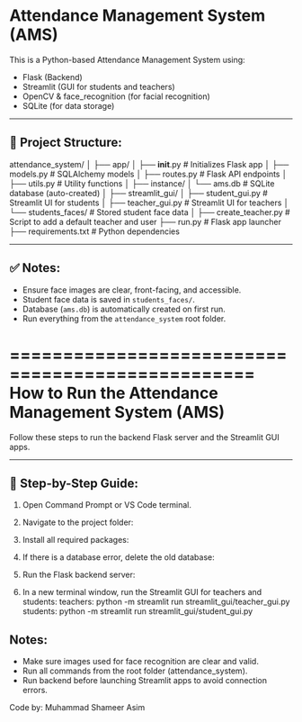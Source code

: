 Attendance Management System (AMS)
==================================

This is a Python-based Attendance Management System using:
- Flask (Backend)
- Streamlit (GUI for students and teachers)
- OpenCV & face_recognition (for facial recognition)
- SQLite (for data storage)

----------------------------------
📁 Project Structure:
----------------------------------
attendance_system/
│
├── app/
│   ├── __init__.py         # Initializes Flask app
│   ├── models.py           # SQLAlchemy models
│   ├── routes.py           # Flask API endpoints
│   ├── utils.py            # Utility functions
│
├── instance/
│   └── ams.db              # SQLite database (auto-created)
│
├── streamlit_gui/
│   ├── student_gui.py      # Streamlit UI for students
│   ├── teacher_gui.py      # Streamlit UI for teachers
│   └── students_faces/     # Stored student face data
│
├── create_teacher.py       # Script to add a default teacher and user
├── run.py                  # Flask app launcher
├── requirements.txt        # Python dependencies

----------------------------------
✅ Notes:
----------------------------------
- Ensure face images are clear, front-facing, and accessible.
- Student face data is saved in `students_faces/`.
- Database (`ams.db`) is automatically created on first run.
- Run everything from the `attendance_system` root folder.

=================================================
How to Run the Attendance Management System (AMS)
=================================================

Follow these steps to run the backend Flask server and the Streamlit GUI apps.

----------------------------------
📁 Step-by-Step Guide:
----------------------------------

1. Open Command Prompt or VS Code terminal.

2. Navigate to the project folder:

3. Install all required packages:

4. If there is a database error, delete the old database:

5. Run the Flask backend server:

7. In a new terminal window, run the Streamlit GUI for teachers and students:
    teachers: python -m streamlit run streamlit_gui/teacher_gui.py
    students: python -m streamlit run streamlit_gui/student_gui.py

Notes:
----------------------------------
- Make sure images used for face recognition are clear and valid.
- Run all commands from the root folder (attendance_system).
- Run backend before launching Streamlit apps to avoid connection errors.


Code by: Muhammad Shameer Asim
